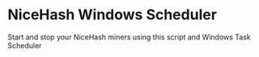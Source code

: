 # NiceHash Windows Scheduler
 Start and stop your NiceHash miners using this script and Windows Task Scheduler
